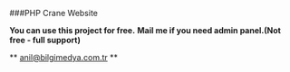 ###PHP Crane Website


**You can use this project for free.**
**Mail me if you need admin panel.(Not free - full support)**


** anil@bilgimedya.com.tr **
